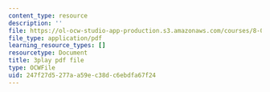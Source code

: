 ```yaml
---
content_type: resource
description: ''
file: https://ol-ocw-studio-app-production.s3.amazonaws.com/courses/8-01sc-classical-mechanics-fall-2016/247f27d5277aa59ec38dc6ebdfa67f24_uo86ir31pn0.pdf
file_type: application/pdf
learning_resource_types: []
resourcetype: Document
title: 3play pdf file
type: OCWFile
uid: 247f27d5-277a-a59e-c38d-c6ebdfa67f24
---
```

